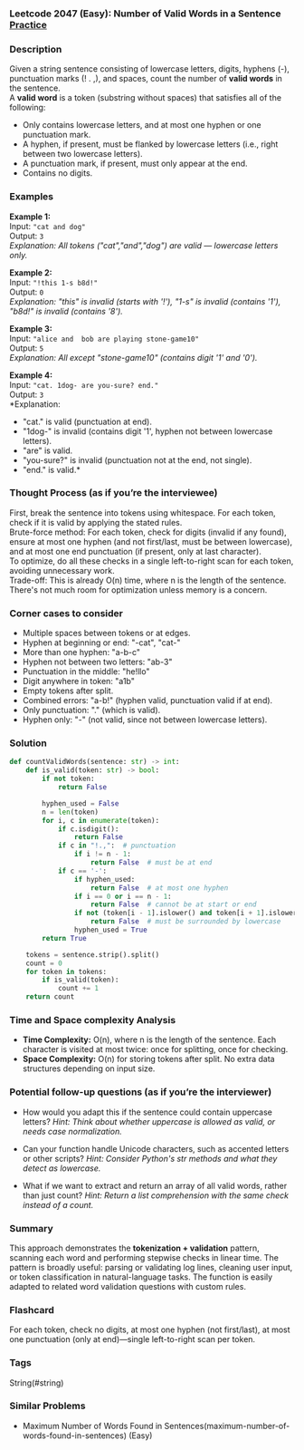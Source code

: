 ### Leetcode 2047 (Easy): Number of Valid Words in a Sentence [Practice](https://leetcode.com/problems/number-of-valid-words-in-a-sentence)

### Description  
Given a string sentence consisting of lowercase letters, digits, hyphens (-), punctuation marks (! . ,), and spaces, count the number of **valid words** in the sentence.  
A **valid word** is a token (substring without spaces) that satisfies all of the following:
- Only contains lowercase letters, and at most one hyphen or one punctuation mark.
- A hyphen, if present, must be flanked by lowercase letters (i.e., right between two lowercase letters).
- A punctuation mark, if present, must only appear at the end.
- Contains no digits.

### Examples  

**Example 1:**  
Input: `"cat and dog"`  
Output: `3`  
*Explanation: All tokens ("cat","and","dog") are valid — lowercase letters only.*

**Example 2:**  
Input: `"!this 1-s b8d!"`  
Output: `0`  
*Explanation: "this" is invalid (starts with '!'), "1-s" is invalid (contains '1'), "b8d!" is invalid (contains '8').*

**Example 3:**  
Input: `"alice and  bob are playing stone-game10"`  
Output: `5`  
*Explanation: All except "stone-game10" (contains digit '1' and '0').*

**Example 4:**  
Input: `"cat. 1dog- are you-sure? end."`  
Output: `3`  
*Explanation:  
- "cat." is valid (punctuation at end).  
- "1dog-" is invalid (contains digit '1', hyphen not between lowercase letters).  
- "are" is valid.  
- "you-sure?" is invalid (punctuation not at the end, not single).  
- "end." is valid.*

### Thought Process (as if you’re the interviewee)  
First, break the sentence into tokens using whitespace. For each token, check if it is valid by applying the stated rules.  
Brute-force method: For each token, check for digits (invalid if any found), ensure at most one hyphen (and not first/last, must be between lowercase), and at most one end punctuation (if present, only at last character).  
To optimize, do all these checks in a single left-to-right scan for each token, avoiding unnecessary work.  
Trade-off: This is already O(n) time, where n is the length of the sentence. There's not much room for optimization unless memory is a concern.

### Corner cases to consider  
- Multiple spaces between tokens or at edges.
- Hyphen at beginning or end: "-cat", "cat-"
- More than one hyphen: "a-b-c"
- Hyphen not between two letters: "ab-3"
- Punctuation in the middle: "he!llo"
- Digit anywhere in token: "a1b"
- Empty tokens after split.
- Combined errors: "a-b!" (hyphen valid, punctuation valid if at end).  
- Only punctuation: "." (which is valid).
- Hyphen only: "-" (not valid, since not between lowercase letters).

### Solution

```python
def countValidWords(sentence: str) -> int:
    def is_valid(token: str) -> bool:
        if not token:
            return False

        hyphen_used = False
        n = len(token)
        for i, c in enumerate(token):
            if c.isdigit():
                return False
            if c in "!.,":  # punctuation
                if i != n - 1:
                    return False  # must be at end
            if c == '-':
                if hyphen_used:
                    return False  # at most one hyphen
                if i == 0 or i == n - 1:
                    return False  # cannot be at start or end
                if not (token[i - 1].islower() and token[i + 1].islower()):
                    return False  # must be surrounded by lowercase
                hyphen_used = True
        return True

    tokens = sentence.strip().split()
    count = 0
    for token in tokens:
        if is_valid(token):
            count += 1
    return count
```

### Time and Space complexity Analysis  

- **Time Complexity:** O(n), where n is the length of the sentence. Each character is visited at most twice: once for splitting, once for checking.
- **Space Complexity:** O(n) for storing tokens after split. No extra data structures depending on input size.

### Potential follow-up questions (as if you’re the interviewer)  

- How would you adapt this if the sentence could contain uppercase letters?
  *Hint: Think about whether uppercase is allowed as valid, or needs case normalization.*

- Can your function handle Unicode characters, such as accented letters or other scripts?
  *Hint: Consider Python's str methods and what they detect as lowercase.*

- What if we want to extract and return an array of all valid words, rather than just count?
  *Hint: Return a list comprehension with the same check instead of a count.*

### Summary
This approach demonstrates the **tokenization + validation** pattern, scanning each word and performing stepwise checks in linear time. The pattern is broadly useful: parsing or validating log lines, cleaning user input, or token classification in natural-language tasks. The function is easily adapted to related word validation questions with custom rules.


### Flashcard
For each token, check no digits, at most one hyphen (not first/last), at most one punctuation (only at end)—single left-to-right scan per token.

### Tags
String(#string)

### Similar Problems
- Maximum Number of Words Found in Sentences(maximum-number-of-words-found-in-sentences) (Easy)